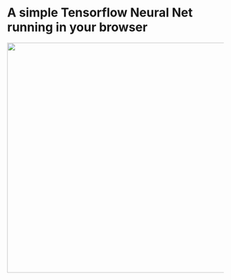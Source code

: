# A simple Tensorflow Neural Net running in your browser

<img src="https://github.com/till2/tf.js-browsernet/blob/main/browsernet-img?raw=true" width="1000" height="535"/>
